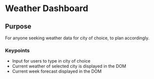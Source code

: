 # Weather Dashboard

## Purpose
For anyone seeking weather data for city of choice, to plan accordingly.

### Keypoints
* Input for users to type in city of choice
* Current weather of selected city is displayed in the DOM
* Current week forecast displayed in the DOM
